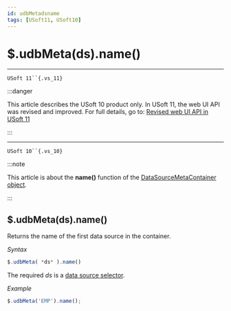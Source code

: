 ```yaml
---
id: udbMetadsname
tags: [USoft11, USoft10]
---
```

# $.udbMeta(ds).name()



----

`USoft 11``{.vs_11}`


:::danger

This article describes the USoft 10 product only.
In USoft 11, the web UI API was revised and improved. For full details, go to:
[Revised web UI API in USoft 11](/docs/Web_and_app_UIs/UDB_udb/Revised_web_UI_API_in_USoft_11.md)

:::

----

`USoft 10``{.vs_10}`


:::note

This article is about the **name()** function of the [DataSourceMetaContainer object](/docs/Web_and_app_UIs/UDB_DataSourceMetaContainer).

:::

## **$.udbMeta(ds).name()**

Returns the name of the first data source in the container.

*Syntax*

```js
$.udbMeta( *ds* ).name()
```

The required *ds* is a [data source selector](/docs/Web_and_app_UIs/UDB_DataSourceMetaContainer/UDB_DataSourceMetaContainer_object.md).

*Example*

```js
$.udbMeta('EMP').name();
```

 